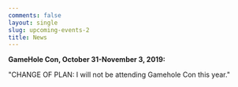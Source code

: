 ```yaml
---
comments: false
layout: single
slug: upcoming-events-2
title: News
---
```



**GameHole Con, October 31-November 3, 2019:**  

"CHANGE OF PLAN:  I will not be attending Gamehole Con this year."

